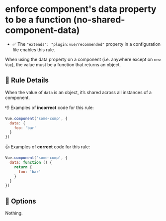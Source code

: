 # enforce component's data property to be a function (no-shared-component-data)

- :white_check_mark: The `"extends": "plugin:vue/recommended"` property in a configuration file enables this rule.

When using the data property on a component (i.e. anywhere except on `new Vue`), the value must be a function that returns an object.

## :book: Rule Details

When the value of `data` is an object, it’s shared across all instances of a component.

:-1: Examples of **incorrect** code for this rule:

```js
Vue.component('some-comp', {
  data: {
    foo: 'bar'
  }
})
```

:+1: Examples of **correct** code for this rule:

```js
Vue.component('some-comp', {
  data: function () {
    return {
      foo: 'bar'
    }
  }
})
```

## :wrench: Options

Nothing.

